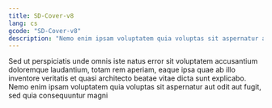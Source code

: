 ```yaml
---
title: SD-Cover-v8
lang: cs
gcode: "SD-Cover-v8"
description: "Nemo enim ipsam voluptatem quia voluptas sit aspernatur aut odit aut fugit, sed quia consequuntur"
---
```


Sed ut perspiciatis unde omnis iste natus error sit voluptatem accusantium doloremque laudantium, totam rem aperiam, eaque ipsa quae ab illo inventore veritatis et quasi architecto beatae vitae dicta sunt explicabo. Nemo enim ipsam voluptatem quia voluptas sit aspernatur aut odit aut fugit, sed quia consequuntur magni